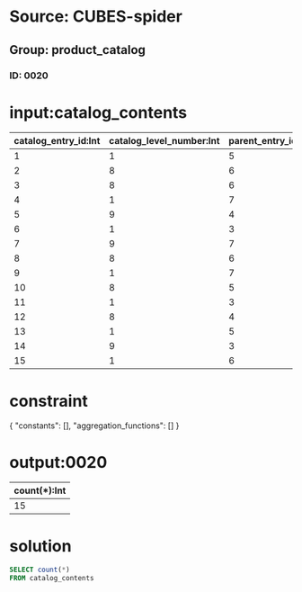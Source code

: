 # Source: CUBES-spider
## Group: product_catalog
### ID: 0020

# input:catalog_contents

| catalog_entry_id:Int | catalog_level_number:Int | parent_entry_id:Int | previous_entry_id:Int | next_entry_id:Int | catalog_entry_name:Str | product_stock_number:Str | price_in_dollars:Dbl | price_in_euros:Dbl | price_in_pounds:Dbl | capacity:Str | length:Str | height:Str | width:Str |
|---|---|---|---|---|---|---|---|---|---|---|---|---|---|
| 1 | 1 | 5 | 9 | 7 | Cola | 89 cp | 200.78 | 159.84 | 172.17 | 1 | 3 | 9 | 5 |
| 2 | 8 | 6 | 9 | 8 | Root beer | 37 hq | 687.59 | 590.11 | 471.78 | 8 | 6 | 5 | 6 |
| 3 | 8 | 6 | 6 | 1 | Cream Soda | 52 ee | 360.5 | 202.32 | 110.32 | 5 | 9 | 7 | 8 |
| 4 | 1 | 7 | 8 | 6 | Carbonated Water | 15 mr | 667.89 | 458.45 | 349.01 | 8 | 6 | 2 | 1 |
| 5 | 9 | 4 | 7 | 6 | Ginger Beer | 42 cp | 616.22 | 537.66 | 405.75 | 5 | 5 | 7 | 9 |
| 6 | 1 | 3 | 4 | 8 | Tizer | 61 py | 642.37 | 434.21 | 331.43 | 6 | 6 | 7 | 1 |
| 7 | 9 | 7 | 3 | 3 | Vimto | 01 ap | 745.02 | 510.32 | 497.4 | 6 | 9 | 6 | 5 |
| 8 | 8 | 6 | 5 | 3 | Ramune | 53 bg | 574.35 | 441.82 | 440.52 | 4 | 4 | 7 | 5 |
| 9 | 1 | 7 | 9 | 9 | Sprite Lemo | 24 ec | 952.37 | 703.17 | 433.82 | 8 | 7 | 1 | 3 |
| 10 | 8 | 5 | 6 | 6 | Dr Pepper | 26 op | 777.41 | 616.54 | 572.41 | 1 | 6 | 1 | 6 |
| 11 | 1 | 3 | 6 | 9 | Diet Pepsi | 49 jg | 808.31 | 643.77 | 515.62 | 9 | 8 | 3 | 3 |
| 12 | 8 | 4 | 5 | 3 | Diet Mountain Dew | 96 zx | 883.43 | 752.87 | 678.01 | 8 | 8 | 1 | 3 |
| 13 | 1 | 5 | 9 | 1 | Mountain Dew | 49 cz | 475.79 | 457.4 | 335.63 | 7 | 8 | 4 | 5 |
| 14 | 9 | 3 | 5 | 8 | Fenta Orange | 65 wc | 415.92 | 385.85 | 371.9 | 7 | 4 | 3 | 7 |
| 15 | 1 | 6 | 8 | 9 | Wanglaoji | 51 kr | 533.6 | 498.62 | 422.71 | 4 | 5 | 8 | 8 |

# constraint

{
  "constants": [],
  "aggregation_functions": []
}

# output:0020

| count(*):Int |
|---|
| 15 |

# solution

```sql
SELECT count(*)
FROM catalog_contents
```

